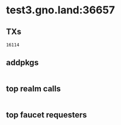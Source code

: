 # test3.gno.land:36657

## TXs
```
16114
```

## addpkgs
```
```

## top realm calls
```
```

## top faucet requesters
```
```

